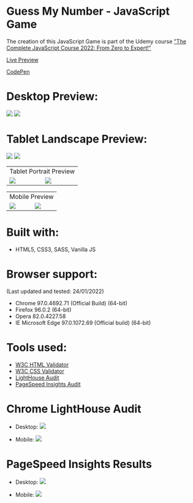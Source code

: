 # Guess My Number - JavaScript Game

The creation of this JavaScript Game is part of the Udemy course ["The Complete JavaScript Course 2022: From Zero to Expert!"](https://www.udemy.com/course/the-complete-javascript-course/)

[Live Preview](https://ralitsavoronevska.github.io/guess-my-number/)

[CodePen](https://codepen.io/ralitsavoronevska/pen/eYGqybJ)

# Desktop Preview:

<img src="dist/img/guess-my-number-desktop-preview-1.jpg" />
<img src="dist/img/guess-my-number-desktop-preview-2.jpg" />

# Tablet Landscape Preview:

<img src="dist/img/guess-my-number-tablet-preview-landscape-1.jpg"/>
<img src="dist/img/guess-my-number-tablet-preview-landscape-2.jpg"/>

<table>
  <tr>
    <td colspan="2">Tablet Portrait Preview</td>
  </tr>
  <tr>
    <td><img src="dist/img/guess-my-number-tablet-preview-portrait-1.jpg"></td>
    <td><img src="dist/img/guess-my-number-tablet-preview-portrait-2.jpg"></td>
  </tr>
 </table>

<table>
  <tr>
    <td colspan="2">Mobile Preview</td>
  </tr>
  <tr>
    <td><img src="dist/img/guess-my-number-mobile-preview-1.jpg"></td>
    <td><img src="dist/img/guess-my-number-mobile-preview-2.jpg"></td>
  </tr>
 </table>

# Built with:

- HTML5, CSS3, SASS, Vanilla JS

# Browser support:

(Last updated and tested: 24/01/2022)

- Chrome 97.0.4692.71 (Official Build) (64-bit)
- Firefox 96.0.2 (64-bit)
- Opera 82.0.4227.58
- IE Microsoft Edge 97.0.1072.69 (Official build) (64-bit)

# Tools used:

- [W3C HTML Validator](https://validator.w3.org/)
- [W3C CSS Validator](https://jigsaw.w3.org/css-validator/)
- [LightHouse Audit](https://developers.google.com/web/tools/lighthouse/)
- [PageSpeed Insights Audit](https://developers.google.com/speed/pagespeed/insights/)

# Chrome LightHouse Audit

- Desktop:
  <img src="dist/img/guess-my-number-desktop-LightHouse-Audit.jpg" />

- Mobile:
  <img src="dist/img/guess-my-number-mobile-LightHouse-Audit.jpg" />

# PageSpeed Insights Results

- Desktop:
  <img src="dist/img/guess-my-number-PageSpeed-Insights-desktop.jpg" />

- Mobile:
  <img src="dist/img/guess-my-number-PageSpeed-Insights-mobile.jpg" />
